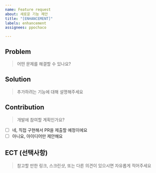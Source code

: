 ```yaml
---
name: Feature request
about: 새로운 기능 제안
title: "[ENHANCEMENT]"
labels: enhancement
assignees: ppochaco

---
```


## Problem
> 어떤 문제를 해결할 수 있나요?


## Solution
> 추가하려는 기능에 대해 설명해주세요


## Contribution
> 개발에 참여할 계획인가요?

- [ ] 네, 직접 구현해서 PR을 제출할 예정이에요
- [ ] 아니요, 아이디어만 제안해요

## ECT (선택사항)
> 참고할 만한 링크, 스크린샷, 또는 다른 의견이 있으시면 자유롭게 적어주세요

